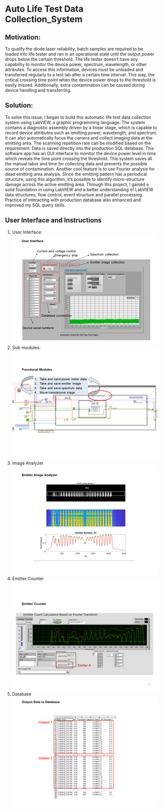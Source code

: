 # Auto Life Test Data Collection_System

## Motivation:

To qualify the diode laser reliability, batch samples are required to be loaded into life tester and ran in an operational state until the output power drops below the certain threshold. The life tester doesn’t have any capability to monitor the device power, spectrum, wavelength, or other attributes. To access this information, devices must be unloaded and transferred regularly to a test lab after a certain time interval. This way, the critical crossing time point when the device power drops to the threshold is easily missed. Additionally, extra contamination can be caused during device handling and transferring.

## Solution:
To solve this issue, I began to build this automatic life test data collection system using LabVIEW, a graphic programming language. The system contains a diagnostic assembly driven by a linear stage, which is capable to record device attributes such as emitting power, wavelength, and spectrum. It can also automatically focus the camera and collect imaging data at the emitting area. The scanning repetition rate can be modified based on the requirement. Data is saved directly into the production SQL database. This software app has an GUI interface to monitor the device power level in time which reveals the time point crossing the threshold. This system saves all the manual labor and time for collecting data and prevents the possible source of contamination. Another cool feature is to use Fourier analysis for dead emitting area analysis. Since the emitting pattern has a periodical structure, using this algorithm, it’s possible to identify micro-structure damage across the active emitting area.
Through this project, I gained a solid foundation in using LabVIEW and a better understanding of LabVIEW data structures, flow control, event structure and parallel processing. Practice of interacting with production database also enhanced and improved my SQL query skills. 

 

## User Interface and Instructions
1. User Interface:
![SQL snapshots](./img/UI.PNG "User interface")
2. Sub-modules:
![Functional modules](./img/FunctionalModules.PNG "Sub-modules")
3. Image Analyzer
![Image analyzer](./img/ImageAnalyzer.PNG "Image analyzer")
4. Emitter Counter
![Emitter counter](./img/EmitterCounter.PNG "Emitter counter")
5. Database
![Output data](./img/OutputData.PNG "Database connector")

 

